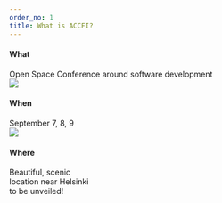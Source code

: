 ```yaml
---
order_no: 1
title: What is ACCFI?
---
```


<div class="row">
<div class="col-md-4">
  <h4>What</h4>
  Open Space Conference around software development<br/>
  <img src="/images/circle_of_chairs.png" class="img-responsive img-rounded" />

</div>
<div class="col-md-4">
  <h4>When</h4>
  September 7, 8, 9<br/>

  <img src="/images/friday_saturday_sunday.png" class="img-responsive img-rounded" />
</div>
<div class="col-md-4">

  <h4>Where</h4>
  Beautiful, scenic<br/>
  location near Helsinki<br/>
  to be unveiled!<br/>

</div>
</div>
